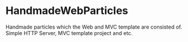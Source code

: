 # HandmadeWebParticles
Handmade particles which the Web and MVC template are consisted of. Simple HTTP Server, MVC template project and etc.
